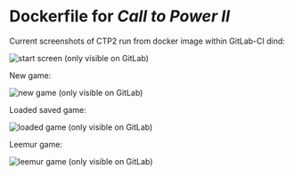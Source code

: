 
# Dockerfile for *Call to Power II*

Current screenshots of CTP2 run from docker image within GitLab-CI dind:

![start screen (only visible on GitLab)](/../-/jobs/artifacts/master/raw/start-game.png?job=start-game)

New game:

![new game (only visible on GitLab)](/../-/jobs/artifacts/master/raw/new-game.png?job=new-game)

Loaded saved game:

![loaded game (only visible on GitLab)](/../-/jobs/artifacts/master/raw/load-game.png?job=load-game)

Leemur game:

![leemur game (only visible on GitLab)](/../-/jobs/artifacts/master/raw/name-game.png?job=name-game)
